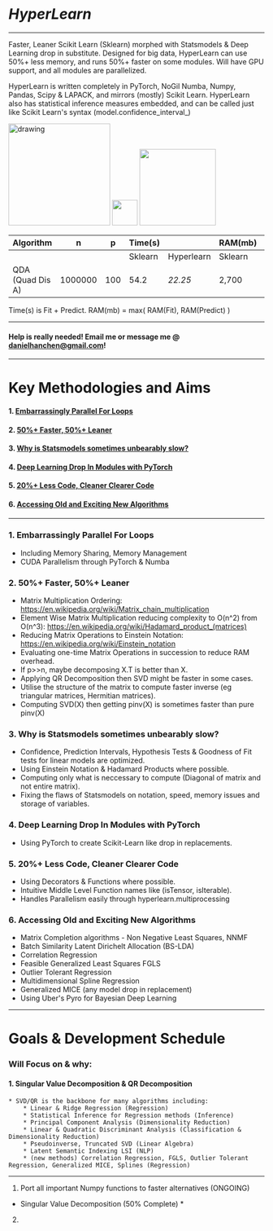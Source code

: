 # *HyperLearn*
---

Faster, Leaner Scikit Learn (Sklearn) morphed with Statsmodels & Deep Learning drop in substitute. Designed for big data, HyperLearn can use 50%+ less memory, and runs 50%+ faster on some modules. Will have GPU support, and all modules are parallelized.

HyperLearn is written completely in PyTorch, NoGil Numba, Numpy, Pandas, Scipy & LAPACK, and mirrors (mostly) Scikit Learn.
HyperLearn also has statistical inference measures embedded, and can be called just like Scikit Learn's syntax (model.confidence_interval_)

<img src="https://pytorch.org/static/img/logos/pytorch-logo-dark.png" alt="drawing" width="200"/> <img src="https://numba.pydata.org/_static/numba_blue_icon_rgb.png" width="50"/> <img src="https://brianlusina.github.io/assets/images/numpy.jpg" width="150"/>



| Algorithm         |  n    |  p  | Time(s) |            | RAM(mb) |            | Notes                   |
| ----------------- | ----- | --- | ------- | ---------- | ------- | ---------- | ----------------------- |
|                   |       |     | Sklearn | Hyperlearn | Sklearn | Hyperlearn |                         |
| QDA (Quad Dis A)  |1000000| 100 |   54.2  | *22.25*    |   2,700 |  *1,200*   | Now parallelized        |

Time(s) is Fit + Predict. RAM(mb) = max( RAM(Fit), RAM(Predict) )
  
---
#### Help is really needed! Email me or message me @ danielhanchen@gmail.com!

---
# Key Methodologies and Aims
#### 1. [Embarrassingly Parallel For Loops](#1)
#### 2. [50%+ Faster, 50%+ Leaner](#2)
#### 3. [Why is Statsmodels sometimes unbearably slow?](#3)
#### 4. [Deep Learning Drop In Modules with PyTorch](#4)
#### 5. [20%+ Less Code, Cleaner Clearer Code](#5)
#### 6. [Accessing Old and Exciting New Algorithms](#6)
---
<a id='1'></a>
### 1. Embarrassingly Parallel For Loops
  * Including Memory Sharing, Memory Management
  * CUDA Parallelism through PyTorch & Numba
  
<a id='2'></a>
### 2. 50%+ Faster, 50%+ Leaner  
  * Matrix Multiplication Ordering: https://en.wikipedia.org/wiki/Matrix_chain_multiplication
  * Element Wise Matrix Multiplication reducing complexity to O(n^2) from O(n^3): https://en.wikipedia.org/wiki/Hadamard_product_(matrices)
  * Reducing Matrix Operations to Einstein Notation: https://en.wikipedia.org/wiki/Einstein_notation
  * Evaluating one-time Matrix Operations in succession to reduce RAM overhead.
  * If p>>n, maybe decomposing X.T is better than X.
  * Applying QR Decomposition then SVD might be faster in some cases.
  * Utilise the structure of the matrix to compute faster inverse (eg triangular matrices, Hermitian matrices).
  * Computing SVD(X) then getting pinv(X) is sometimes faster than pure pinv(X)
  
<a id='3'></a>
### 3. Why is Statsmodels sometimes unbearably slow?
  * Confidence, Prediction Intervals, Hypothesis Tests & Goodness of Fit tests for linear models are optimized.
  * Using Einstein Notation & Hadamard Products where possible.
  * Computing only what is neccessary to compute (Diagonal of matrix and not entire matrix).
  * Fixing the flaws of Statsmodels on notation, speed, memory issues and storage of variables.

<a id='4'></a>
### 4. Deep Learning Drop In Modules with PyTorch
  * Using PyTorch to create Scikit-Learn like drop in replacements.

<a id='5'></a>
### 5. 20%+ Less Code, Cleaner Clearer Code
  * Using Decorators & Functions where possible.
  * Intuitive Middle Level Function names like (isTensor, isIterable).
  * Handles Parallelism easily through hyperlearn.multiprocessing

<a id='6'></a>
### 6. Accessing Old and Exciting New Algorithms
  * Matrix Completion algorithms - Non Negative Least Squares, NNMF
  * Batch Similarity Latent Dirichelt Allocation (BS-LDA)
  * Correlation Regression
  * Feasible Generalized Least Squares FGLS
  * Outlier Tolerant Regression
  * Multidimensional Spline Regression
  * Generalized MICE (any model drop in replacement)
  * Using Uber's Pyro for Bayesian Deep Learning

---
# Goals & Development Schedule

### Will Focus on & why:

#### 1. Singular Value Decomposition & QR Decomposition
    * SVD/QR is the backbone for many algorithms including:
        * Linear & Ridge Regression (Regression)
        * Statistical Inference for Regression methods (Inference)
        * Principal Component Analysis (Dimensionality Reduction)
        * Linear & Quadratic Discriminant Analysis (Classification & Dimensionality Reduction)
        * Pseudoinverse, Truncated SVD (Linear Algebra)
        * Latent Semantic Indexing LSI (NLP)
        * (new methods) Correlation Regression, FGLS, Outlier Tolerant Regression, Generalized MICE, Splines (Regression)
---
1. Port all important Numpy functions to faster alternatives (ONGOING)
  * Singular Value Decomposition (50% Complete)
    *
2. 

